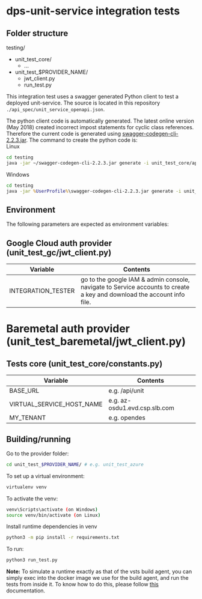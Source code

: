 # dps-unit-service integration tests

## Folder structure

testing/  

* unit_test_core/  
  * ...
* unit_test_$PROVIDER_NAME/  
  * jwt_client.py  
  * run_test.py  

This integration test uses a swagger generated Python client to test a
deployed unit-service. The source is located in this repository
```./api_spec/unit_service_openapi.json```.

The python client code is automatically generated. The latest online version (May 2018)
created incorrect impost statements for cyclic class references. Therefore the current
code is generated using [swagger-codegen-cli-2.2.3.jar](https://repo1.maven.org/maven2/io/swagger/swagger-codegen-cli/2.2.3/swagger-codegen-cli-2.2.3.jar).
The command to create the python code is:  
Linux

```bash
cd testing
java -jar ~/swagger-codegen-cli-2.2.3.jar generate -i unit_test_core/api_spec/unit_service_openapi.json -l python -o unit_test_core/v2
```

Windows

```bat
cd testing
java -jar %UserProfile%\swagger-codegen-cli-2.2.3.jar generate -i unit_test_core\api_spec\unit_service_openapi_v2.json -l python -o unit_test_core\v2
```

## Environment

The following parameters are expected as environment variables:

## Google Cloud auth provider (unit_test_gc/jwt_client.py)

| Variable | Contents |
|----------|----------|
| INTEGRATION_TESTER | go to the google IAM & admin console, navigate to Service accounts to create a key and download the account info file. |

# Baremetal auth provider (unit_test_baremetal/jwt_client.py)

## Tests core (unit_test_core/constants.py)

| Variable | Contents |
|----------|----------|
| BASE_URL | e.g. /api/unit |
| VIRTUAL_SERVICE_HOST_NAME | e.g. az-osdu1.evd.csp.slb.com |
| MY_TENANT | e.g. opendes |

## Building/running

Go to the provider folder:

```bash
cd unit_test_$PROVIDER_NAME/ # e.g. unit_test_azure
```

To set up a virtual environment:

```bash
virtualenv venv
```

To activate the venv:

```bash
venv\Scripts\activate (on Windows)
source venv/bin/activate (on Linux)
```

Install runtime dependencies in venv

```bash
python3 -m pip install -r requirements.txt
```

To run:

```bash
python3 run_test.py
```

**Note:** To simulate a runtime exactly as that of the vsts build agent, you can simply exec into the docker image we use for the build agent, and run the tests from inside it. To know how to do this, please follow [this](https://slb-swt.visualstudio.com/data-at-rest/_git/dps-vsts-build-agent?path=%2FREADME.md&version=GBmaster) documentation.
